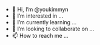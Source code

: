 - 👋 Hi, I’m @youkimmyn
- 👀 I’m interested in ...
- 🌱 I’m currently learning ...
- 💞️ I’m looking to collaborate on ...
- 📫 How to reach me ...

<!---
youkimmyn/youkimmyn is a ✨ special ✨ repository because its `README.md` (this file) appears on your GitHub profile.
You can click the Preview link to take a look at your changes.
--->
